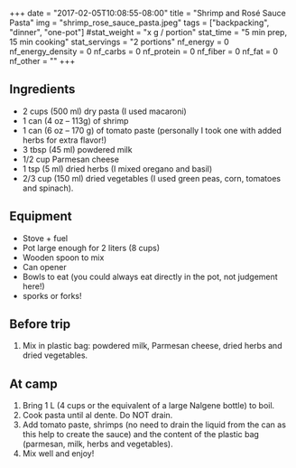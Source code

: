 +++
date = "2017-02-05T10:08:55-08:00"
title = "Shrimp and Rosé Sauce Pasta"
img = "shrimp_rose_sauce_pasta.jpeg"
tags = ["backpacking", "dinner", "one-pot"]
#stat_weight = "x g / portion"
stat_time = "5 min prep, 15 min cooking"
stat_servings = "2 portions"
nf_energy = 0
nf_energy_density = 0
nf_carbs = 0
nf_protein = 0
nf_fiber = 0
nf_fat = 0
nf_other = ""
+++

## Ingredients

- 2 cups (500 ml) dry pasta (I used macaroni)
- 1 can (4 oz – 113g) of shrimp
- 1 can (6 oz – 170 g) of tomato paste (personally I took one with added herbs for extra flavor!)
- 3 tbsp (45 ml) powdered milk
- 1/2 cup Parmesan cheese
- 1 tsp (5 ml) dried herbs (I mixed oregano and basil)
- 2/3 cup (150 ml) dried vegetables (I used green peas, corn, tomatoes and spinach).

## Equipment

- Stove + fuel
- Pot large enough for 2 liters (8 cups)
- Wooden spoon to mix
- Can opener
- Bowls to eat (you could always eat directly in the pot, not judgement here!)
- sporks or forks!

## Before trip

1. Mix in plastic bag: powdered milk, Parmesan cheese, dried herbs and dried vegetables.
 
## At camp

1. Bring 1 L (4 cups or the equivalent of a large Nalgene bottle) to boil.
1. Cook pasta until al dente. Do NOT drain.
1. Add tomato paste, shrimps (no need to drain the liquid from the can as this help to create the sauce) and the content of the plastic bag (parmesan, milk, herbs and vegetables).
1. Mix well and enjoy!
